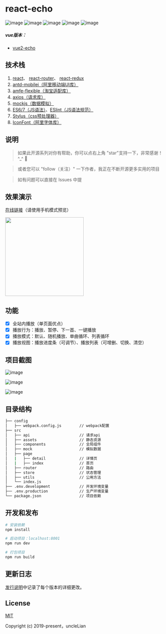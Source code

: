 # react-echo

![image](https://img.shields.io/badge/react-16.8.6-blue.svg)
![image](https://img.shields.io/badge/react--router-5.0.0-blue.svg)
![image](https://img.shields.io/badge/react--redux-7.0.3-blue.svg)
![image](https://img.shields.io/badge/antd--mobilei-2.3.1-blue.svg)
![image](https://img.shields.io/badge/create--react--app-3.x-green.svg)


##### vue版本：
- [vue2-echo](https://github.com/uncleLian/vue2-echo)


## 技术栈
1. [react](https://github.com/facebook/react)、 [react-router](https://github.com/ReactTraining/react-router)、 [react-redux](https://github.com/reduxjs/react-redux)
2. [antd-mobilei（阿里移动端UI库）](https://mobile.ant.design/docs/react/introduce-cn)
3. [amfe-flexible（淘宝适配库）](https://github.com/amfe/lib-flexible)
4. [axios（请求库）](https://github.com/axios/axios)
5. [mockjs（数据模拟）](http://mockjs.com/)
6. [ES6/7（JS语法）](https://github.com/lukehoban/es6features)、[ESlint（JS语法规范）](https://github.com/standard/standard/blob/master/docs/RULES-zhcn.md)
7. [Stylus（css预处理器）](https://github.com/stylus/stylus)
8. [IconFont（阿里字体库）](http://www.iconfont.cn/)

## 说明
> 如果此开源系列对你有帮助，你可以点右上角 "star"支持一下，非常感谢！^_^ 🌹

> 或者您可以 "follow（关注）" 一下作者，我正在不断开源更多实用的项目

> 如有问题可以直接在 Issues 中提

## 效果演示 

[在线链接](react-echo.liansixin.win)（请使用手机模式预览）

<img src="https://unclelian.github.io/react-echo/screenshots/echo_QRcode.png" width="250" height="250"/>

## 功能

- [x] 全站内播放（单页面优点）
- [x] 播放行为：播放、暂停、下一首、一键播放
- [x] 播放模式：默认、随机播放、单曲循环、列表循环
- [x] 播放视图：播放进度条（可调节）、播放列表（可增删、切换、清空）

## 项目截图

![image](https://unclelian.github.io/react-echo/screenshots/echo_index.png)

![image](https://unclelian.github.io/react-echo/screenshots/echo_detail.png)

![image](https://unclelian.github.io/react-echo/screenshots/echo_mode.png)

## 目录结构

``` bash
├── config             
│   ├── webpack.config.js        // webpack配置
├── src                          
│   ├── api                      // 请求api
│   ├── assets                   // 静态资源
│   ├── components               // 全局组件
│   ├── mock                     // 模拟数据
│   ├── page                   
│   |   ├── detail               // 详情页
│   |   ├── index                // 首页
│   ├── router                   // 路由
│   ├── store                    // 状态管理
│   ├── utils                    // 公用方法
│   └── index.js
├── .env.development             // 开发环境变量
├── .env.production              // 生产环境变量
└── package.json                 // 项目依赖
```

## 开发和发布

``` bash
# 安装依赖
npm install

# 启动项目：localhost:8001
npm run dev

# 打包项目
npm run build
```

## 更新日志
[发行说明](https://github.com/uncleLian/react-echo/releases)中记录了每个版本的详细更改。

## License

[MIT](https://github.com/uncleLian/react-echo/blob/master/LICENSE)

Copyright (c) 2019-present，uncleLian
